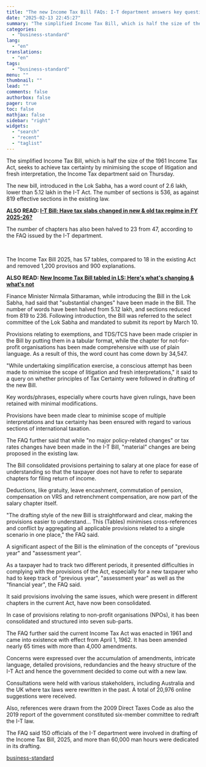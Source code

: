 ```yaml
---
title: "The new Income Tax Bill FAQs: I-T department answers key questions"
date: "2025-02-13 22:45:27"
summary: "The simplified Income Tax Bill, which is half the size of the 1961 Income Tax Act, seeks to achieve tax certainty by minimising the scope of litigation and fresh interpretation, the Income Tax department said on Thursday. The new bill, introduced in the Lok Sabha, has a word count of..."
categories:
  - "business-standard"
lang:
  - "en"
translations:
  - "en"
tags:
  - "business-standard"
menu: ""
thumbnail: ""
lead: ""
comments: false
authorbox: false
pager: true
toc: false
mathjax: false
sidebar: "right"
widgets:
  - "search"
  - "recent"
  - "taglist"
---
```


The simplified Income Tax Bill, which is half the size of the 1961 Income Tax Act, seeks to achieve tax certainty by minimising the scope of litigation and fresh interpretation, the Income Tax department said on Thursday.

The new bill, introduced in the Lok Sabha, has a word count of 2.6 lakh, lower than 5.12 lakh in the I-T Act. The number of sections is 536, as against 819 effective sections in the existing law. 

**ALSO READ: [I-T Bill: Have tax slabs changed in new & old tax regime in FY 2025-26?](/finance/personal-finance/i-t-bill-have-tax-slabs-changed-in-new-old-tax-regime-in-fy-2025-26-125021301138_1.html)**

The number of chapters has also been halved to 23 from 47, according to the FAQ issued by the I-T department.

 

The Income Tax Bill 2025, has 57 tables, compared to 18 in the existing Act and removed 1,200 provisos and 900 explanations. 

**ALSO READ: [New Income Tax Bill tabled in LS: Here's what's changing & what's not](/finance/news/new-income-tax-bill-2025-tabled-today-key-changes-tax-slabs-reforms-125021300545_1.html)**

Finance Minister Nirmala Sitharaman, while introducing the Bill in the Lok Sabha, had said that "substantial changes" have been made in the Bill. The number of words have been halved from 5.12 lakh, and sections reduced from 819 to 236. Following introduction, the Bill was referred to the select committee of the Lok Sabha and mandated to submit its report by March 10.

Provisions relating to exemptions, and TDS/TCS have been made crispier in the Bill by putting them in a tabular format, while the chapter for not-for-profit organisations has been made comprehensive with use of plain language. As a result of this, the word count has come down by 34,547.

"While undertaking simplification exercise, a conscious attempt has been made to minimise the scope of litigation and fresh interpretations," it said to a query on whether principles of Tax Certainty were followed in drafting of the new Bill.

Key words/phrases, especially where courts have given rulings, have been retained with minimal modifications.

Provisions have been made clear to minimise scope of multiple interpretations and tax certainty has been ensured with regard to various sections of international taxation.

The FAQ further said that while "no major policy-related changes" or tax rates changes have been made in the I-T Bill, "material" changes are being proposed in the existing law.

The Bill consolidated provisions pertaining to salary at one place for ease of understanding so that the taxpayer does not have to refer to separate chapters for filing return of income.

Deductions, like gratuity, leave encashment, commutation of pension, compensation on VRS and retrenchment compensation, are now part of the salary chapter itself.

"The drafting style of the new Bill is straightforward and clear, making the provisions easier to understand... This (Tables) minimises cross-references and conflict by aggregating all applicable provisions related to a single scenario in one place," the FAQ said.

A significant aspect of the Bill is the elimination of the concepts of "previous year" and "assessment year".

As a taxpayer had to track two different periods, it presented difficulties in complying with the provisions of the Act, especially for a new taxpayer who had to keep track of "previous year", "assessment year" as well as the "financial year", the FAQ said.

It said provisions involving the same issues, which were present in different chapters in the current Act, have now been consolidated.

In case of provisions relating to non-profit organisations (NPOs), it has been consolidated and structured into seven sub-parts.

The FAQ further said the current Income Tax Act was enacted in 1961 and came into existence with effect from April 1, 1962. It has been amended nearly 65 times with more than 4,000 amendments.

Concerns were expressed over the accumulation of amendments, intricate language, detailed provisions, redundancies and the heavy structure of the I-T Act and hence the government decided to come out with a new law.

Consultations were held with various stakeholders, including Australia and the UK where tax laws were rewritten in the past. A total of 20,976 online suggestions were received.

Also, references were drawn from the 2009 Direct Taxes Code as also the 2019 report of the government constituted six-member committee to redraft the I-T law.

The FAQ said 150 officials of the I-T department were involved in drafting of the Income Tax Bill, 2025, and more than 60,000 man hours were dedicated in its drafting.

[business-standard](https://www.business-standard.com/finance/news/the-new-income-tax-bill-faqs-i-t-department-answers-key-questions-125021301166_1.html)
